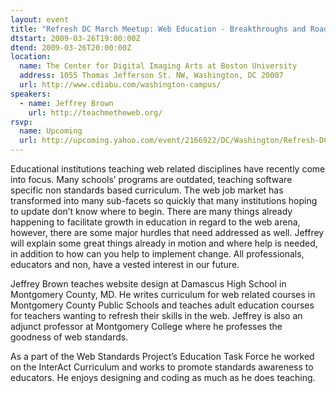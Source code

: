 ```yaml
---
layout: event
title: "Refresh DC March Meetup: Web Education - Breakthroughs and Roadblocks"
dtstart: 2009-03-26T19:00:00Z
dtend: 2009-03-26T20:00:00Z
location:
  name: The Center for Digital Imaging Arts at Boston University
  address: 1055 Thomas Jefferson St. NW, Washington, DC 20007
  url: http://www.cdiabu.com/washington-campus/
speakers:
  - name: Jeffrey Brown
    url: http://teachmetheweb.org/
rsvp:
  name: Upcoming
  url: http://upcoming.yahoo.com/event/2166922/DC/Washington/Refresh-DC-March-Meetup-Web-Education-Breakthroughs-and-Roadblocks/The-Center-for-Digital-Imaging-Arts-at-Boston-University/
---
```


Educational institutions teaching web related disciplines have recently come into focus. Many schools’ programs are outdated, teaching software specific non standards based curriculum. The web job market has transformed into many sub-facets so quickly that many institutions hoping to update don’t know where to begin. There are many things already happening to facilitate growth in education in regard to the web arena, however, there are some major hurdles that need addressed as well. Jeffrey will explain some great things already in motion and where help is needed, in addition to how can you help to implement change. All professionals, educators and non, have a vested interest in our future.

Jeffrey Brown teaches website design at Damascus High School in Montgomery County, MD. He writes curriculum for web related courses in Montgomery County Public Schools and teaches adult education courses for teachers wanting to refresh their skills in the web. Jeffrey is also an adjunct professor at Montgomery College where he professes the goodness of web standards.

As a part of the Web Standards Project’s Education Task Force he worked on the InterAct Curriculum and works to promote standards awareness to educators. He enjoys designing and coding as much as he does teaching.